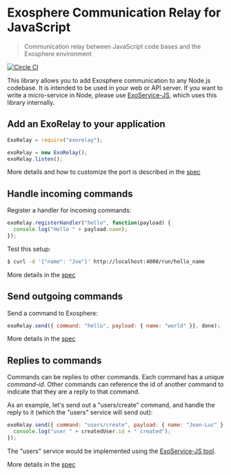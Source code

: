 # Exosphere Communication Relay for JavaScript

> Communication relay between JavaScript code bases and the Exosphere environment

[![Circle CI](https://circleci.com/gh/Originate/exorelay-js.svg?style=shield&circle-token=012a2c6405c702e0a8271de804eed0c4c179772f)](https://circleci.com/gh/Originate/exorelay-js)

This library allows you to add Exosphere communication to any Node.js codebase.
It is intended to be used in your web or API server.
If you want to write a micro-service in Node,
please use [ExoService-JS](https://github.com/Originate/exoservice-js),
which uses this library internally.


## Add an ExoRelay to your application

```javascript
ExoRelay = require("exorelay");

exoRelay = new ExoRelay();
exoRelay.listen();
```

More details and how to customize the port is described in the [spec](features/listen.feature)


## Handle incoming commands

Register a handler for incoming commands:

```javascript
exoRelay.registerHandler("hello", function(payload) {
  console.log("Hello " + payload.name);
});
```

Test this setup:

```bash
$ curl -d '{"name": "Joe"}' http://localhost:4000/run/hello_name
```

More details in the [spec](features/receiving-commands.feature)


## Send outgoing commands

Send a command to Exosphere:

```javascript
exoRelay.send({ command: "hello", payload: { name: "world" }}, done);
```

More details in the [spec](features/sending-commands.feature)


## Replies to commands

Commands can be replies to other commands.
Each command has a unique _command-id_.
Other commands can reference the id of another command
to indicate that they are a reply to that command.

As an example, let's send out a "users/create" command,
and handle the reply to it (which the "users" service will send out):

```javascript
exoRelay.send({ command: "users/create", payload: { name: "Jean-Luc" } }, function(createdUser) {
  console.log("user " + createdUser.id + " created");
});
```

The "users" service would be implemented using the
[ExoService-JS tool](https://github.com/Originate/exoservice-js).

More details in the [spec](features/sending-commands.feature)
